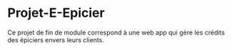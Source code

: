 # Projet-E-Epicier
Ce projet de fin de module correspond à une web app qui gère les crédits des épiciers envers leurs clients.
